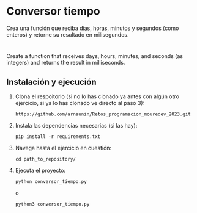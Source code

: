 # Conversor tiempo

Crea una función que reciba días, horas, minutos y segundos (como enteros) y retorne su resultado en milisegundos.

#

Create a function that receives days, hours, minutes, and seconds (as integers) and returns the result in milliseconds.

## Instalación y ejecución
1. Clona el respoitorio (si no lo has clonado ya antes con algún otro ejercicio, si ya lo has clonado ve directo al paso 3):
   ```
   https://github.com/arnaunin/Retos_programacion_mouredev_2023.git
   ```
2. Instala las dependencias necesarias (si las hay):
   ```
   pip install -r requirements.txt
   ```
3. Navega hasta el ejercicio en cuestión:
   ```
   cd path_to_repository/
   ```
4. Ejecuta el proyecto:
   ```
   python conversor_tiempo.py
   ```
   o
   ```
   python3 conversor_tiempo.py
